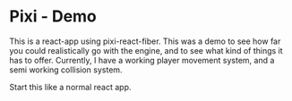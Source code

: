 # Pixi - Demo

This is a react-app using pixi-react-fiber. This was a demo to see how far you could realistically go with the engine, and to see what kind of things it has to offer. Currently, I have a working player movement system, and a semi working collision system.

Start this like a normal react app.
